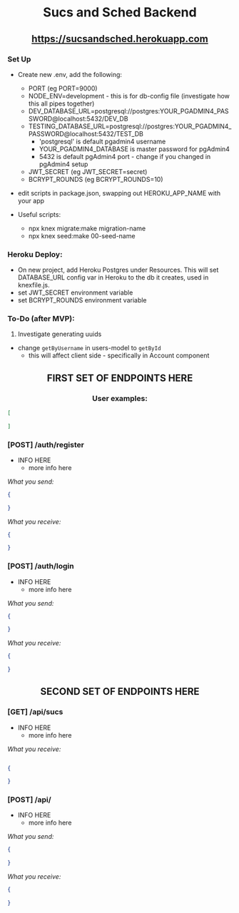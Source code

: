 # <p align="center">Sucs and Sched Backend</p>

## <p align="center">https://sucsandsched.herokuapp.com</p>

### Set Up

- Create new .env, add the following:
  - PORT (eg PORT=9000)
  - NODE_ENV=development - this is for db-config file (investigate how this all pipes together)
  - DEV_DATABASE_URL=postgresql://postgres:YOUR_PGADMIN4_PASSWORD@localhost:5432/DEV_DB
  - TESTING_DATABASE_URL=postgresql://postgres:YOUR_PGADMIN4_PASSWORD@localhost:5432/TEST_DB
    - 'postgresql' is default pgadmin4 username
    - YOUR_PGADMIN4_DATABASE is master password for pgAdmin4
    - 5432 is default pgAdmin4 port - change if you changed in pgAdmin4 setup
  - JWT_SECRET (eg JWT_SECRET=secret)
  - BCRYPT_ROUNDS (eg BCRYPT_ROUNDS=10)

- edit scripts in package.json, swapping out HEROKU_APP_NAME with your app

- Useful scripts:
  - npx knex migrate:make migration-name
  - npx knex seed:make 00-seed-name

### Heroku Deploy:
  - On new project, add Heroku Postgres under Resources. This will set DATABASE_URL config var in Heroku to the db it creates, used in knexfile.js.
  - set JWT_SECRET environment variable
  - set BCRYPT_ROUNDS environment variable

### To-Do (after MVP):
1. Investigate generating uuids
  - change `getByUsername` in users-model to `getById` 
    - this will affect client side - specifically in Account component


## <p align="center">FIRST SET OF ENDPOINTS HERE</p>

### <p align="center">User examples:</p>

```json
[
  
]
```

### [POST] /auth/register

- INFO HERE
  - more info here

_What you send:_

```json
{
  
}
```

_What you receive:_

```json
{
  
}
```

### [POST] /auth/login

- INFO HERE
  - more info here

_What you send:_

```json
{
  
}
```

_What you receive:_

```json
{
  
}
```

## <p align="center">SECOND SET OF ENDPOINTS HERE</p>


### [GET] /api/sucs

- INFO HERE
  - more info here

_What you receive:_

```json

{
   
}

```


### [POST] /api/

- INFO HERE
  - more info here

_What you send:_

```json
{
  
}
```

_What you receive:_

```json
{
  
}
```